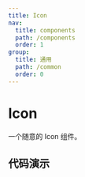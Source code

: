```yaml
---
title: Icon
nav:
  title: components
  path: /components
  order: 1
group:
  title: 通用
  path: /common
  order: 0
---
```


# Icon

一个随意的 Icon 组件。

## 代码演示

<code src='../demo/index.tsx' />
